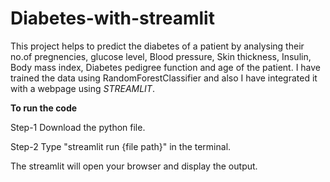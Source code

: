 # Diabetes-with-streamlit
  This project helps to predict the diabetes of a patient by analysing their no.of pregnencies, glucose level, Blood pressure, Skin thickness, Insulin, Body mass index, Diabetes pedigree function and age of the patient.
  I have trained the data using RandomForestClassifier and also I have integrated it with a webpage using *STREAMLIT*.

**To run the code**

Step-1 Download the python file.

Step-2 Type "streamlit run {file path}" in the terminal.

  The streamlit will open your browser and display the output.
